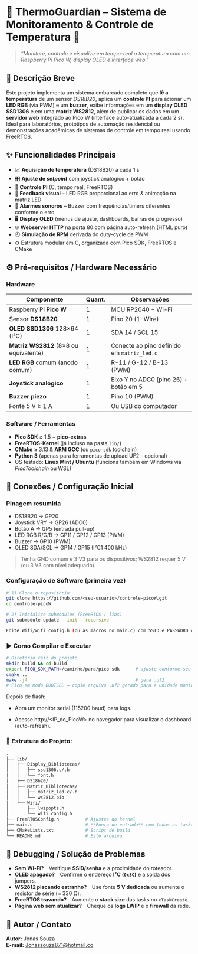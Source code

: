 # 🚀 ThermoGuardian – Sistema de Monitoramento & Controle de Temperatura 🚀
> *“Monitore, controle e visualize em tempo-real a temperatura com um Raspberry Pi Pico W, display OLED e interface web.”*

## 📝 Descrição Breve
Este projeto implementa um sistema embarcado completo que **lê a temperatura** de um sensor *DS18B20*, aplica um **controle PI** para acionar um **LED RGB** (via PWM) e um **buzzer**, exibe informações em um **display OLED SSD1306** e em uma **matriz WS2812**, além de publicar os dados em um **servidor web** integrado ao Pico W (interface auto-atualizada a cada 2 s).  
Ideal para laboratórios, protótipos de automação residencial ou demonstrações acadêmicas de sistemas de controle em tempo real usando FreeRTOS.

## ✨ Funcionalidades Principais
* 📈 **Aquisição de temperatura** (DS18B20) a cada 1 s  
* 🎛️ **Ajuste de *setpoint*** com joystick analógico + botão  
* 🔄 **Controle PI** (C, tempo real, FreeRTOS)  
* 🌈 **Feedback visual** – LED RGB proporcional ao erro & animação na matriz LED  
* 🔔 **Alarmes sonoros** – Buzzer com frequências/timers diferentes conforme o erro  
* 🖥️ **Display OLED** (menus de ajuste, dashboards, barras de progresso)  
* 🌐 **Webserver HTTP** na porta 80 com página auto-refresh (HTML puro)  
* 🕘 **Simulação de RPM** derivada do duty-cycle de PWM  
* ⚙️ Estrutura modular em C, organizada com Pico SDK, FreeRTOS e CMake

## ⚙️ Pré-requisitos / Hardware Necessário
### Hardware
| Componente | Quant. | Observações |
|------------|--------|-------------|
| Raspberry Pi **Pico W** | 1 | MCU RP2040 + Wi-Fi |
| Sensor **DS18B20** | 1 | Pino 20 (1-Wire) |
| **OLED SSD1306** 128×64 (I²C) | 1 | SDA 14 / SCL 15 |
| **Matriz WS2812** (8×8 ou equivalente) | 1 | Conecte ao pino definido em `matriz_led.c` |
| **LED RGB** comum (anodo comum) | 1 | R-11 / G-12 / B-13 (PWM) |
| **Joystick analógico** | 1 | Eixo Y no ADC0 (pino 26) + botão em 5 |
| **Buzzer piezo** | 1 | Pino 10 (PWM) |
| Fonte 5 V ≥ 1 A | 1 | Ou USB do computador |

### Software / Ferramentas
* **Pico SDK** ≥ 1.5 + **pico-extras**  
* **FreeRTOS-Kernel** (já incluso na pasta `lib/`)  
* **CMake** ≥ 3.13 & **ARM GCC** (ou `pico-sdk` toolchain)  
* **Python 3** (apenas para ferramentas de upload UF2 – opcional)  
* OS testado: **Linux Mint / Ubuntu** (funciona também em Windows via *PicoToolchain* ou WSL)

## 🔌 Conexões / Configuração Inicial
### Pinagem resumida
- DS18B20 -> GP20
- Joystick VRY -> GP26 (ADC0)
- Botão A -> GP5 (entrada pull-up)
- LED RGB R/G/B -> GP11 / GP12 / GP13 (PWM)
- Buzzer -> GP10 (PWM)
- OLED SDA/SCL -> GP14 / GP15 (I²C1 400 kHz)

> Tenha GND comum e 3 V3 para os dispositivos; WS2812 requer 5 V (ou 3 V3 com nível adequado).

### Configuração de Software (primeira vez)
```bash
# 1) Clone o repositório
git clone https://github.com/<seu-usuario>/controle-picoW.git
cd controle-picoW

# 2) Inicialize submódulos (FreeRTOS / libs)
git submodule update --init --recursive

Edite Wifi/wifi_config.h (ou as macros no main.c) com SSID e PASSWORD da sua rede.

```
### ▶️ Como Compilar e Executar

```bash
# Diretório raiz do projeto
mkdir build && cd build
export PICO_SDK_PATH=/caminho/para/pico-sdk      # ajuste conforme seu ambiente
cmake ..
make -j4                                         # gera .uf2
# Pico em modo BOOTSEL → copie arquivo .uf2 gerado para a unidade montada
```

Depois de flash:

- Abra um monitor serial (115200 baud) para logs.

- Acesse http://<IP_do_PicoW> no navegador para visualizar o dashboard (auto-refresh).


### 📁 Estrutura do Projeto:

```bash
.
├── lib/
│   ├── Display_Bibliotecas/
│   │   ├── ssd1306.c/.h
│   │   └── font.h
│   ├── DS18b20/
│   ├── Matriz_Bibliotecas/
│   │   ├── matriz_led.c/.h
│   │   └── ws2812.pio
│   └── Wifi/
│       ├── lwipopts.h
│       └── wifi_config.h
├── FreeRTOSConfig.h          # Ajustes do kernel
├── main.c                    # **Ponto de entrada** com todas as tasks
├── CMakeLists.txt            # Script de build
└── README.md                 # Este arquivo

```

## 🐛 Debugging / Solução de Problemas

* **Sem Wi-Fi?** Verifique **SSID/senha** e a proximidade do roteador.  
* **OLED apagado?** Confirme o endereço **I²C (`0x3C`)** e a solda dos jumpers.  
* **WS2812 piscando estranho?** Use fonte **5 V dedicada** ou aumente o resistor de série (≈ 330 Ω).  
* **FreeRTOS travando?** Aumente o **stack size** das tasks no `xTaskCreate`.  
* **Página web sem atualizar?** Cheque os **logs LWIP** e o **firewall** da rede.

## 👤 Autor / Contato


 **Autor:**  Jonas Souza           
 **E-mail:** Jonassouza871@hotmail.co         

